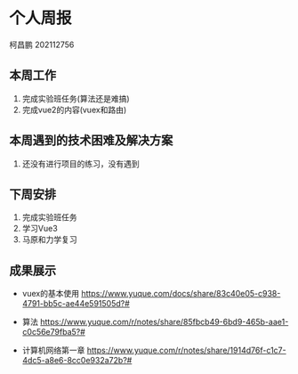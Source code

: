 # 个人周报

柯昌鹏 202112756

## 本周工作

1. 完成实验班任务(算法还是难搞)
2. 完成vue2的内容(vuex和路由)

## 本周遇到的技术困难及解决方案
1. 还没有进行项目的练习，没有遇到

## 下周安排

1. 完成实验班任务
2. 学习Vue3
3. 马原和力学复习

## 成果展示

- vuex的基本使用
https://www.yuque.com/docs/share/83c40e05-c938-4791-bb5c-ae44e591505d?# 

- 算法
https://www.yuque.com/r/notes/share/85fbcb49-6bd9-465b-aae1-c0c56e79fba5?#

- 计算机网络第一章
https://www.yuque.com/r/notes/share/1914d76f-c1c7-4dc5-a8e6-8cc0e932a72b?#
